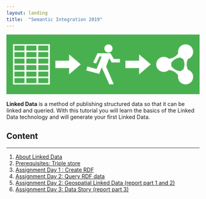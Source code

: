 ```yaml
---
layout: landing
title:  "Semantic Integration 2019"
---
```


<link href='https://cdn.jsdelivr.net/npm/yasgui@2.7.29/dist/yasgui.min.css' rel='stylesheet' type='text/css'/>
<script src='https://cdn.jsdelivr.net/npm/yasgui@2.7.29/dist/yasgui.min.js'></script>

<img src="tut1.png" alt="Linked Data">

**Linked Data** is a method of publishing structured data so that it 
can be linked and queried.  With this tutorial you will learn the basics of the Linked Data 
technology and will generate your first Linked Data.

## Content
---
1. [About Linked Data](about_LD.md)
2. [Prerequisites: Triple store](req.md)
3. [Assignment Day 1 : Create RDF](ST_1.md)
4. [Assignment Day 2: Query RDF data](ST_2.md)
4. [Assignment Day 2: Geospatial Linked Data (report part 1 and 2)](ST_2_2_.md)
4. [Assignment Day 3: Data Story (report part 3)](ST_report.md)


